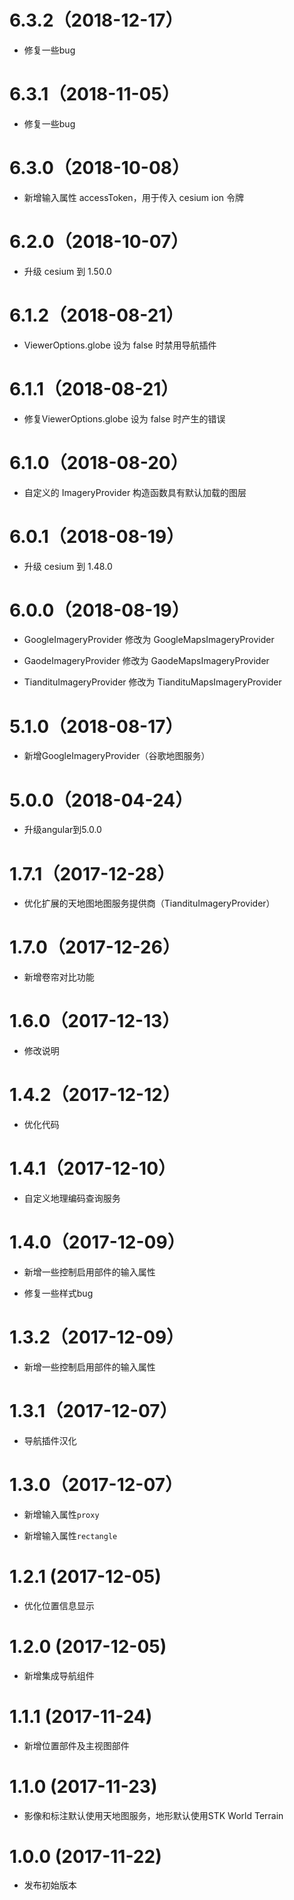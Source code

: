 # 6.3.2（2018-12-17）

- 修复一些bug

# 6.3.1（2018-11-05）

- 修复一些bug

# 6.3.0（2018-10-08）

- 新增输入属性 accessToken，用于传入 cesium ion 令牌

# 6.2.0（2018-10-07）

- 升级 cesium 到 1.50.0

# 6.1.2（2018-08-21）

- ViewerOptions.globe 设为 false 时禁用导航插件

# 6.1.1（2018-08-21）

- 修复ViewerOptions.globe 设为 false 时产生的错误

# 6.1.0（2018-08-20）

- 自定义的 ImageryProvider 构造函数具有默认加载的图层

# 6.0.1（2018-08-19）

- 升级 cesium 到 1.48.0

# 6.0.0（2018-08-19）

- GoogleImageryProvider 修改为 GoogleMapsImageryProvider

- GaodeImageryProvider 修改为 GaodeMapsImageryProvider

- TiandituImageryProvider 修改为 TiandituMapsImageryProvider

# 5.1.0（2018-08-17）

- 新增GoogleImageryProvider（谷歌地图服务）

# 5.0.0（2018-04-24）

- 升级angular到5.0.0

# 1.7.1（2017-12-28）

- 优化扩展的天地图地图服务提供商（TiandituImageryProvider）

# 1.7.0（2017-12-26）

- 新增卷帘对比功能

# 1.6.0（2017-12-13）

- 修改说明

# 1.4.2（2017-12-12）

- 优化代码

# 1.4.1（2017-12-10）

- 自定义地理编码查询服务

# 1.4.0（2017-12-09）

- 新增一些控制启用部件的输入属性

- 修复一些样式bug

# 1.3.2（2017-12-09）

- 新增一些控制启用部件的输入属性

# 1.3.1（2017-12-07）

- 导航插件汉化

# 1.3.0（2017-12-07）

- 新增输入属性`proxy`

- 新增输入属性`rectangle`

# 1.2.1 (2017-12-05)

- 优化位置信息显示

# 1.2.0 (2017-12-05)

- 新增集成导航组件

# 1.1.1 (2017-11-24)

- 新增位置部件及主视图部件

# 1.1.0 (2017-11-23)

- 影像和标注默认使用天地图服务，地形默认使用STK World Terrain

# 1.0.0 (2017-11-22)

- 发布初始版本

